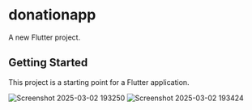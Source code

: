 # donationapp

A new Flutter project.

## Getting Started

This project is a starting point for a Flutter application.

![Screenshot 2025-03-02 193250](https://github.com/user-attachments/assets/b16fc68e-8050-48ea-baae-0b37285f77cb)
![Screenshot 2025-03-02 193424](https://github.com/user-attachments/assets/90b442c2-eb2d-414e-a772-3f01c1c95643)

